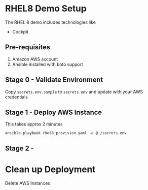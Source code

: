 # RHEL8 Demo Setup

The RHEL 8 demo includes technologies like

* Cockpit


## Pre-requisites
1. Amazon AWS account
2. Ansible installed with boto support


## Stage 0 - Validate Environment
Copy `secrets.env.sample` to `secrets.env` and update with your AWS credentials

## Stage 1 - Deploy AWS Instance
This takes approx 2 minutes
```
ansible-playbook rhel8_provision.yaml -e @./secrets.env
```

## Stage 2 - 

# Clean up Deployment
Delete AWS Instances

